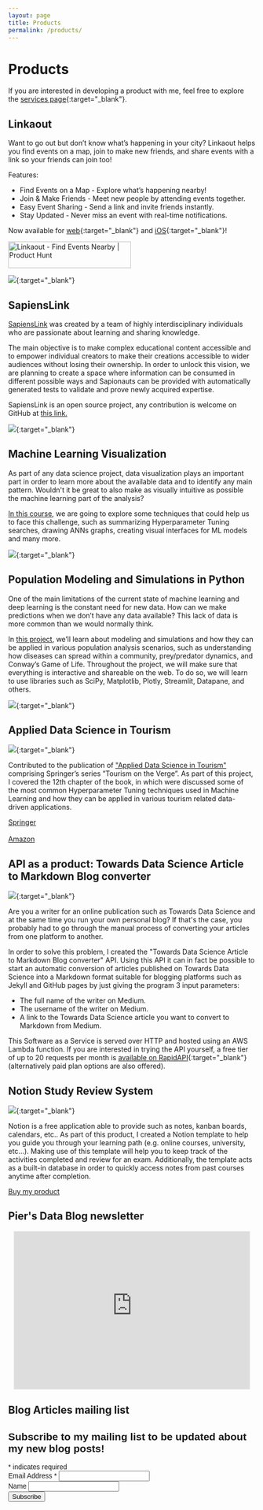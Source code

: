 ```yaml
---
layout: page
title: Products
permalink: /products/
---
```


# Products

If you are interested in developing a product with me, feel free to explore the [services page](/services/){:target="\_blank"}.

<link href="//cdn-images.mailchimp.com/embedcode/classic-10_7.css" rel="stylesheet" type="text/css">
<style type="text/css">
  #mc_embed_signup {
    <!-- background: #fff; -->
    clear: left;
    font: 14px Helvetica, Arial, sans-serif;
  }

/_ Add your own Mailchimp form style overrides in your site stylesheet or in this style block.
We recommend moving this block and the preceding CSS link to the HEAD of your HTML file. _/
</style>

## Linkaout

Want to go out but don’t know what’s happening in your city? Linkaout helps you find events on a map, join to make new friends, and share events with a link so your friends can join too!

Features:
- Find Events on a Map - Explore what’s happening nearby!
- Join & Make Friends - Meet new people by attending events together.
- Easy Event Sharing - Send a link and invite friends instantly.
- Stay Updated - Never miss an event with real-time notifications.

Now available for [web](https://linkaout.com/){:target="\_blank"} and [iOS](https://apps.apple.com/gb/app/linkaout/id6740182553){:target="\_blank"}!

<a href="https://www.producthunt.com/products/linkaout?utm_source=badge-follow&utm_medium=badge&utm_souce=badge-linkaout" target="_blank"><img src="https://api.producthunt.com/widgets/embed-image/v1/follow.svg?product_id=1002599&theme=light" alt="Linkaout - Find&#0032;Events&#0032;Nearby | Product Hunt" style="width: 250px; height: 54px;" width="250" height="54" /></a>

[<img src="/assets/testimonials/img/linkaout.png"/>](https://linkaout.com/){:target="\_blank"}

## SapiensLink

[SapiensLink](/assets/testimonials/img/sapienslink_demo.mp4) was created by a team of highly interdisciplinary individuals who are passionate about learning and sharing knowledge.

The main objective is to make complex educational content accessible and to empower individual creators to make their creations accessible to wider audiences without losing their ownership. In order to unlock this vision, we are planning to create a space where information can be consumed in different possible ways and Sapionauts can be provided with automatically generated tests to validate and prove newly acquired expertise. 

SapiensLink is an open source project, any contribution is welcome on GitHub at [this link.](https://github.com/pierpaolo28/sapiensLink)

[<img src="/assets/testimonials/img/sapienslink.png"/>](/assets/testimonials/img/sapienslink_demo.mp4){:target="\_blank"}

## Machine Learning Visualization

As part of any data science project, data visualization plays an important part in order to learn more about the available data and to identify any main pattern. Wouldn't it be great to also make as visually intuitive as possible the machine learning part of the analysis?

[In this course](https://learning.anaconda.cloud/machine-learning-visualization), we are going to explore some techniques that could help us to face this challenge, such as summarizing Hyperparameter Tuning searches, drawing ANNs graphs, creating visual interfaces for ML models and many more.

[<img src="/assets/testimonials/img/ML_Visualization_Anaconda.png"/>](https://learning.anaconda.cloud/machine-learning-visualization){:target="\_blank"}

## Population Modeling and Simulations in Python

One of the main limitations of the current state of machine learning and deep learning is the constant need for new data. How can we make predictions when we don’t have any data available? This lack of data is more common than we would normally think.

In [this project](https://www.educative.io/projects/population-modeling-and-simulations-in-python), we’ll learn about modeling and simulations and how they can be applied in various population analysis scenarios, such as understanding how diseases can spread within a community, prey/predator dynamics, and Conway’s Game of Life. Throughout the project, we will make sure that everything is interactive and shareable on the web. To do so, we will learn to use libraries such as SciPy, Matplotlib, Plotly, Streamlit, Datapane, and others.

[<img src="/assets/testimonials/img/population_modeling.png"/>](https://www.educative.io/projects/population-modeling-and-simulations-in-python){:target="\_blank"}

## Applied Data Science in Tourism

[<img src="/assets/testimonials/img/ds_tourism.PNG"/>](http://www.datascience-in-tourism.com/){:target="\_blank"}

Contributed to the publication of ["Applied Data Science in Tourism"](http://www.datascience-in-tourism.com/) comprising Springer’s series ”Tourism on the
Verge”. As part of this project, I covered the 12th chapter of the book, in which were discussed some of the most common
Hyperparameter Tuning techniques used in Machine Learning and how they can be applied in various tourism related data-driven applications.

<a href="https://link.springer.com/book/10.1007/978-3-030-88389-8" class="btn">Springer</a>
<br>
<br>
<a href="https://www.amazon.co.uk/Applied-Data-Science-Tourism-Interdisciplinary/dp/3030883884/ref=sr_1_1?crid=3EV9N4MFS7L6H&keywords=applied+data+science+in+tourism&qid=1647767830&sprefix=applied+data+science+in+tourism%2Caps%2C84&sr=8-1" class="btn">Amazon</a>

## API as a product: Towards Data Science Article to Markdown Blog converter

[![](/assets/testimonials/img/APIconverter.PNG)](https://rapidapi.com/pierpaolo28/api/towards-data-science-article-to-markdown-blog-converter/){:target="\_blank"}

Are you a writer for an online publication such as Towards Data Science and at the same time you run your own personal blog? If that's the case, you probably had to go through the manual process of converting your articles from one platform to another.

In order to solve this problem, I created the "Towards Data Science Article to Markdown Blog converter" API. Using this API it can in fact be possible to start an automatic conversion of articles published on Towards Data Science into a Markdown format suitable for blogging platforms such as Jekyll and GitHub pages by just giving the program 3 input parameters:

- The full name of the writer on Medium.
- The username of the writer on Medium.
- A link to the Towards Data Science article you want to convert to Markdown from Medium.

This Software as a Service is served over HTTP and hosted using an AWS Lambda function. If you are interested in trying the API yourself, a free tier of up to 20 requests per month is [available on RapidAPI](https://rapidapi.com/pierpaolo28/api/towards-data-science-article-to-markdown-blog-converter/){:target="\_blank"} (alternatively paid plan options are also offered).

## Notion Study Review System

[![](/assets/testimonials/img/notion_template.png)](https://pierpaolo28.gumroad.com/l/kpaXhZ){:target="\_blank"}

Notion is a free application able to provide such as notes, kanban boards, calendars, etc.. As part of this product, I created a Notion template to help you guide you through your learning path (e.g. online courses, university, etc...). Making use of this template will help you to keep track of the activities completed and review for an exam. Additionally, the template acts as a built-in database in order to quickly access notes from past courses anytime after completion.

<script src="https://gumroad.com/js/gumroad.js"></script>

<a class="gumroad-button" href="https://gumroad.com/l/kpaXhZ">Buy my product</a>

## Pier's Data Blog newsletter

<p align="center">
<iframe src="https://pierpaolo28.substack.com/embed" width="480" height="320" style="border:1px solid #EEE; background:white;" frameborder="0" scrolling="no"></iframe>
</p>

## Blog Articles mailing list

<div id="mc_embed_signup" style="margin : 0; padding-top:0; padding-bottom:10px;">
  <form action="https://gmail.us3.list-manage.com/subscribe/post?u=ef500ef45f8aed2f720046461&amp;id=f27cd55314" method="post" id="mc-embedded-subscribe-form" name="mc-embedded-subscribe-form" class="validate" target="_blank" novalidate>
    <div id="mc_embed_signup_scroll">
      <h2>Subscribe to my mailing list to be updated about my new blog posts!</h2>
      <div class="indicates-required"><span class="asterisk">*</span> indicates required</div>
      <div class="mc-field-group">
        <label for="mce-EMAIL">Email Address <span class="asterisk">*</span>
        </label>
        <input type="email" value="" name="EMAIL" class="required email" id="mce-EMAIL">
      </div>
      <div class="mc-field-group">
        <label for="mce-FNAME">Name </label>
        <input type="text" value="" name="FNAME" class="" id="mce-FNAME">
      </div>
      <div id="mce-responses" class="clear">
        <div class="response" id="mce-error-response" style="display:none"></div>
        <div class="response" id="mce-success-response" style="display:none"></div>
      </div>
      <div style="position: absolute; left: -5000px;" aria-hidden="true"><input type="text" name="b_ef500ef45f8aed2f720046461_f27cd55314" tabindex="-1" value=""></div>
      <div class="clear"><input type="submit" value="Subscribe" name="subscribe" id="mc-embedded-subscribe" class="button"></div>
    </div>
  </form>
</div>
<!-- real people should not fill this in and expect good things - do not remove this or risk form bot signups-->
<script type='text/javascript' src='//s3.amazonaws.com/downloads.mailchimp.com/js/mc-validate.js'></script>
<script type='text/javascript'>
  (function($) {
    window.fnames = new Array();
    window.ftypes = new Array();
    fnames[0] = 'EMAIL';
    ftypes[0] = 'email';
    fnames[1] = 'FNAME';
    ftypes[1] = 'text';
  }(jQuery));
  var $mcj = jQuery.noConflict(true);
</script>
